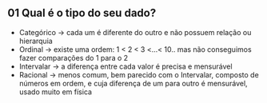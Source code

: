 ## 01 Qual é o tipo do seu dado?

* Categórico -> cada um é diferente do outro e não possuem relação ou hierarquia
* Ordinal -> existe uma ordem: 1 < 2 < 3 <...< 10.. mas não conseguimos fazer comparações do 1 para o 2
* Intervalar -> a diferença entre cada valor é precisa e mensurável
* Racional -> menos comum, bem parecido com o Intervalar, composto de números em ordem, e cuja diferença de um para outro é mensurável, usado muito em física
